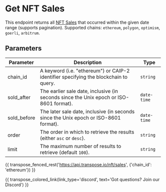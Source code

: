 # Get NFT Sales

This endpoint returns all [NFT Sales](../models/nft_sale_model.md) that occurred within the given date range (supports pagination). Supported chains: `ethereum`, `polygon`, `optimism`, `goerli`, `arbitrum`.

## Parameters
| Parameter     | Description                                                                          | Type     | 
|---------------|--------------------------------------------------------------------------------------|----------|
| chain_id      | A keyword (i.e. "ethereum") or CAIP-2 identifier specifying the blockchain to query. | `string` | 
| sold_after | The earlier sale date, inclusive (in seconds since the Unix epoch or ISO-8601 format).   | `date-time` | 
| sold_before | The later sale date, inclusive (in seconds since the Unix epoch or ISO-8601 format).   | `date-time` | 
| order | The order in which to retrieve the results (either `asc` or `desc`).   | `string` | 
| limit | The maximum number of results to retrieve (default `100`). | `string` |

{{ transpose_fenced_rest('https://api.transpose.io/nft/sales', {'chain_id': 'ethereum'}) }}

{{ transpose_colored_link(link_type='discord', text='Got questions?  Join our Discord') }}
